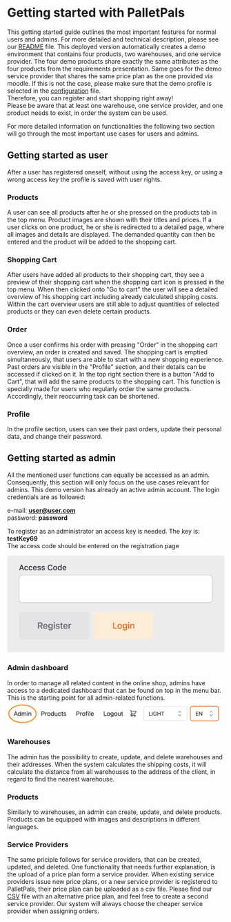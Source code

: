 # Getting started with PalletPals

This getting started guide outlines the most important features for normal users and admins. For more detailed and technical description, please see our
[README](README.md) file. This deployed version automatically
creates a demo environment that contains four products, two warehouses, and one service provider. The four demo products share
exactly the same attributes as the four products from the requirements presentation. Same goes for the demo service provider
that shares the same price plan as the one provided via moodle. If this is not the case, please make sure
that the demo profile is selected in the [configuration](src/main/resources/application.yml) file.  
Therefore, you can register and start shopping right away!  
Please be aware that at least one warehouse, one service provider, and one product needs to exist, in order the system can be used.

For more detailed information on functionalities the following two section will go through the most important use cases for
users and admins.

## Getting started as user

After a user has registered oneself, without using the access key, or using a wrong access key the profile is saved with
user rights.

### Products

A user can see all products after he or she pressed on the products tab in the top menu. Product images are shown with their titles
and prices. If a user clicks on one product, he or she is redirected to a detailed page, where all images and details are displayed.
The demanded quantity can then be entered and the product will be added to the shopping cart.

### Shopping Cart

After users have added all products to their shopping cart, they see a preview of their shopping cart when the shopping cart icon is pressed
in the top menu. When then clicked onto "Go to cart" the user will see a detailed overview of his shopping cart including
already calculated shipping costs. Within the cart overview users are still able to adjust quantities of selected products or
they can even delete certain products.

### Order

Once a user confirms his order with pressing "Order" in the shopping cart overview, an order is created and saved. The shopping cart
is emptied simultaneously, that users are able to start with a new shopping experience. Past orders are visible in the "Profile" section, and their
details can be accessed if clicked on it. In the top right section there is a button "Add to Cart", that will
add the same products to the shopping cart. This function is specially made for users who regularly order the same
products. Accordingly, their reoccurring task can be shortened.

### Profile

In the profile section, users can see their past orders, update their personal data, and change their password.

## Getting started as admin

All the mentioned user functions can equally be accessed as an admin. Consequently, this section will only focus on the use cases relevant for admins. This demo version
has already an active admin account. The login credentials are as followed:

e-mail: **user@user.com**  
password: **password**

To register as an administrator an access key is needed. The key is: **testKey69**  
The access code should be entered on the registration page

![AccesCode](documents/images/AccessCodeAdmin.png)

### Admin dashboard

In order to manage all related content in the online shop, admins have access to a dedicated dashboard that can be found on top in the
menu bar. This is the starting point for all admin-related functions.
![AdminDashboard](documents/images/MenuBarAdmin.png)

### Warehouses

The admin has the possibility to create, update, and delete warehouses and their addresses. When the system calculates the shipping
costs, it will calculate the distance from all warehouses to the address of the client, in regard to find the nearest
warehouse.

### Products

Similarly to warehouses, an admin can create, update, and delete products. Products can be equipped with images and descriptions in different
languages.

### Service Providers

The same priciple follows for service providers, that can be created, updated, and deleted. One functionality that
needs further explanation, is the upload of a price plan form a service provider. When existing service providers issue new
price plans, or a new service provider is registered to PalletPals, their price plan can be uploaded as a csv file. Please find our
[CSV](documents/priceplan/AlternativePricePlan.csv) file with an alternative price plan, and feel free to create a second service provider. Our system will always
choose the cheaper service provider when assigning orders.
